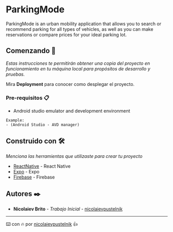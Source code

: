 # ParkingMode

ParkingMode is an urban mobility application that allows you to search or recommend parking for all types of vehicles, as well as you can make reservations or compare prices for your ideal parking lot.

<!-- ParkingMode es una aplición de movilidad urbana que permite buscar o recomendar estacionacionamientos para todo tipo de vehículo, como también puedes hacer reservas o comparar precios para tu estacionamiento ideal. -->

## Comenzando 🚀

_Estas instrucciones te permitirán obtener una copia del proyecto en funcionamiento en tu máquina local para propósitos de desarrollo y pruebas._

Mira **Deployment** para conocer como desplegar el proyecto.


### Pre-requisitos 📋

* Android studio emulator and development environment 

```
Example: 
- (Android Studio - AVD manager) 
```

<!-- ### Instalación 🔧

_Una serie de ejemplos paso a paso que te dice lo que debes ejecutar para tener un entorno de desarrollo ejecutandose_

_Dí cómo será ese paso_

```
Da un ejemplo
```

_Y repite_

```
hasta finalizar
```

_Finaliza con un ejemplo de cómo obtener datos del sistema o como usarlos para una pequeña demo_ -->

<!-- ## Ejecutando las pruebas ⚙️

_Explica como ejecutar las pruebas automatizadas para este sistema_ -->

<!-- ### Analice las pruebas end-to-end 🔩

_Explica que verifican estas pruebas y por qué_

```
Da un ejemplo
``` -->

<!-- ### Y las pruebas de estilo de codificación ⌨️

_Explica que verifican estas pruebas y por qué_

```
Da un ejemplo
``` -->

<!-- ## Despliegue 📦

_Agrega notas adicionales sobre como hacer deploy_ -->

## Construido con 🛠️

_Menciona las herramientas que utilizaste para crear tu proyecto_

* [ReactNative](https://reactnative.dev/) - React Native
* [Expo](https://expo.dev/) - Expo
* [Firebase](https://firebase.google.com/) - Firebase


<!-- ## Contribuyendo 🖇️

Por favor lee el [CONTRIBUTING.md](https://gist.github.com/villanuevand/xxxxxx) para detalles de nuestro código de conducta, y el proceso para enviarnos pull requests. -->

<!-- ## Wiki 📖

Puedes encontrar mucho más de cómo utilizar este proyecto en nuestra [Wiki](https://github.com/tu/proyecto/wiki) -->

<!-- ## Versionado 📌

Usamos [SemVer](http://semver.org/) para el versionado. Para todas las versiones disponibles, mira los [tags en este repositorio](https://github.com/tu/proyecto/tags). -->

## Autores ✒️

* **Nicolaiev Brito** - *Trabajo Inicial* - [nicolaievpustelnik](https://github.com/nicolaievpustelnik)

<!-- ## Licencia 📄

Este proyecto está bajo la Licencia (Tu Licencia) - mira el archivo [LICENSE.md](LICENSE.md) para detalles -->

<!-- ## Expresiones de Gratitud 🎁

* Comenta a otros sobre este proyecto 📢
* Invita una cerveza 🍺 o un café ☕ a alguien del equipo. 
* Da las gracias públicamente 🤓.
* etc. -->



---
⌨️ con :fire: por [nicolaievpustelnik](https://github.com/nicolaievpustelnik) 👍
